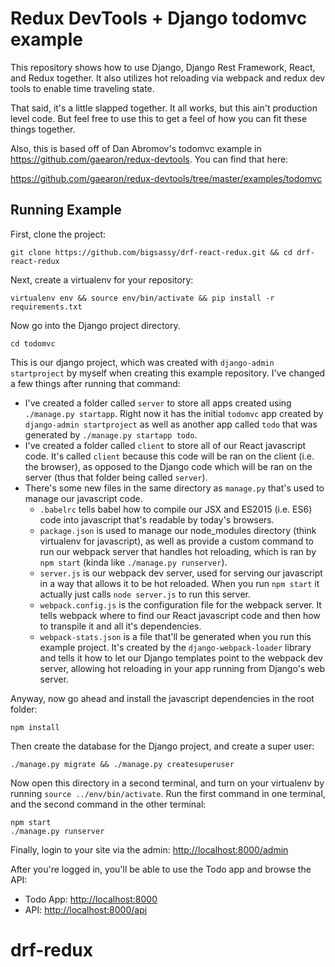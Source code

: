 # Redux DevTools + Django todomvc example

This repository shows how to use Django, Django Rest Framework, React, and Redux together.  It also utilizes
hot reloading via webpack and redux dev tools to enable time traveling state.

That said, it's a little slapped together.  It all works, but this ain't production level code.  But feel
free to use this to get a feel of how you can fit these things together.

Also, this is based off of Dan Abromov's todomvc example in https://github.com/gaearon/redux-devtools.  You can
find that here:

https://github.com/gaearon/redux-devtools/tree/master/examples/todomvc

## Running Example

First, clone the project:

```
git clone https://github.com/bigsassy/drf-react-redux.git && cd drf-react-redux
```

Next, create a virtualenv for your repository:

```
virtualenv env && source env/bin/activate && pip install -r requirements.txt
```

Now go into the Django project directory.

```
cd todomvc
```

This is our django project, which was created with `django-admin startproject` by myself when creating this
example repository.  I've changed a few things after running that command:

  * I've created a folder called `server` to store all apps created using `./manage.py startapp`.  Right
    now it has the initial `todomvc` app created by `django-admin startproject` as well as another app called
    `todo` that was generated by `./manage.py startapp todo`.
  * I've created a folder called `client` to store all of our React javascript code.  It's called `client` because
    this code will be ran on the client (i.e. the browser), as opposed to the Django code which will be ran on the
    server (thus that folder being called `server`).
  * There's some new files in the same directory as `manage.py` that's used to manage our javascript code.
    * `.babelrc` tells babel how to compile our JSX and ES2015 (i.e. ES6) code into javascript that's readable
     by today's browsers.
    * `package.json` is used to manage our node_modules directory (think virtualenv for javascript), as well as
     provide a custom command to run our webpack server that handles hot reloading, which is ran by `npm start`
     (kinda like `./manage.py runserver`).
    * `server.js` is our webpack dev server, used for serving our javascript in a way that allows it to be hot reloaded.
     When you run `npm start` it actually just calls `node server.js` to run this server.
    * `webpack.config.js` is the configuration file for the webpack server.  It tells webpack where to find our React
     javascript code and then how to transpile it and all it's dependencies.
    * `webpack-stats.json` is a file that'll be generated when you run this example project. It's created by the
     `django-webpack-loader` library and tells it how to let our Django templates point to the webpack dev server,
     allowing hot reloading in your app running from Django's web server.

Anyway, now go ahead and install the javascript dependencies in the root folder:

```
npm install
```

Then create the database for the Django project, and create a super user:

```
./manage.py migrate && ./manage.py createsuperuser
```

Now open this directory in a second terminal, and turn on your virtualenv by running `source ../env/bin/activate`.
Run the first command in one terminal, and the second command in the other terminal:

```
npm start
./manage.py runserver
```

Finally, login to your site via the admin: <http://localhost:8000/admin>

After you're logged in, you'll be able to use the Todo app and browse the API:

  * Todo App: <http://localhost:8000>
  * API: <http://localhost:8000/api>
# drf-redux
